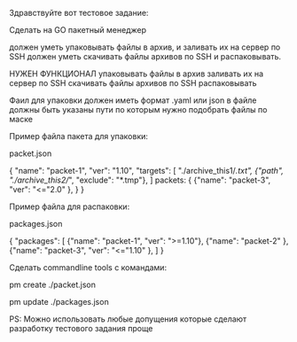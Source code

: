 Здравствуйте вот тестовое задание:

Сделать на GO пакетный менеджер

должен уметь упаковывать файлы в архив, и заливать их на сервер по SSH
должен уметь скачивать файлы архивов по SSH и распаковывать.

НУЖЕН ФУНКЦИОНАЛ
    упаковывать файлы в архив
    заливать их на сервер по SSH
    скачивать файлы архивов по SSH 
    распаковывать

Фаил для упаковки должен иметь формат .yaml или json
в файле должны быть указаны пути по которым нужно подобрать файлы по маске


Пример файла пакета для упаковки:

packet.json


{
 "name": "packet-1",
 "ver": "1.10",
 "targets": [
  "./archive_this1/*.txt",
  {"path", "./archive_this2/*", "exclude": "*.tmp"},
 ]
 packets: {
  {"name": "packet-3", "ver": "<="2.0" },
 }
}



Пример файла для распаковки:


packages.json


{
 "packages": [
  {"name": "packet-1", "ver": ">=1.10"},
  {"name": "packet-2" },
  {"name": "packet-3", "ver": "<="1.10" },
 ]
}



Сделать commandline tools с командами:

pm create ./packet.json

pm update ./packages.json

PS: Можно использовать любые допущения которые сделают разработку тестового задания проще

<!-- сделать ввод ssh данных
 -->